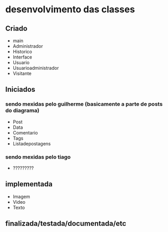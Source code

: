 # desenvolvimento das classes

## Criado 

- main     
- Administrador   
- Historico    
- Interface    
- Usuario    
- Usuarioadministrador    
- Visitante   

## Iniciados

### sendo mexidas pelo guilherme (basicamente a parte de posts do diagrama)
- Post
- Data
- Comentario      
- Tags
- Listadepostagens  

### sendo mexidas pelo tiago 

- ?????????


## implementada

- Imagem    
- Video
- Texto    


## finalizada/testada/documentada/etc
